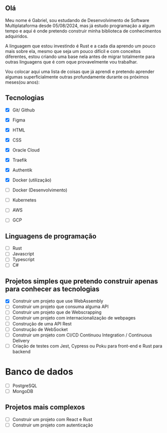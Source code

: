 ## Olá

Meu nome é Gabriel, sou estudando de Desenvolvimento de Software Multiplataforma desde 05/08/2024, mas já estudo programação a algum tempo e aqui é onde pretendo construir minha biblioteca de conhecimentos adquiridos.

A linguagem que estou investindo é Rust e a cada dia aprendo um pouco mais sobre ela, mesmo que seja um pouco difícil e com conceitos diferentes, estou criando uma base nela antes de migrar totalmente para outras linguagens que é com oque provavelmente vou trabalhar.

Vou colocar aqui uma lista de coisas que já aprendi e pretendo aprender algumas superficialmente outras profundamente durante os próximos meses(ou anos):


## Tecnologias
- [x] Git/ Github
- [x] Figma
- [x] HTML
- [x] CSS 
- [x] Oracle Cloud
- [x] Traefik
- [x] Authentik 
- [x] Docker (utilização)
- [ ] Docker (Desenvolvimento)
- [ ] Kubernetes
- [ ] AWS
- [ ] GCP


## Linguagens de programação
- [ ] Rust
- [ ] Javascript
- [ ] Typescript
- [ ] C#

## Projetos simples que pretendo construir apenas para conhecer as tecnologias
- [x] Construir um projeto que use WebAssembly
- [ ] Construir um projeto que consuma alguma API
- [ ] Construir um projeto que de Webscrapping
- [ ] Construir um projeto com internacionalização de webpages
- [ ] Construção de uma API Rest
- [ ] Construção de WebSocket
- [ ] Construir um projeto com CI/CD Continuou Integration / Continuous Delivery 
- [ ] Criação de testes com Jest, Cypress ou Poku para front-end e Rust para backend

# Banco de dados
 - [ ] PostgreSQL
 - [ ] MongoDB

## Projetos mais complexos
- [ ] Construir um projeto com React e Rust 
- [ ] Construir um projeto com autenticação

<!--
**GMNDS/GMNDS** is a ✨ _special_ ✨ repository because its `README.md` (this file) appears on your GitHub profile.

Here are some ideas to get you started:

- 🔭 I’m currently working on ...
- 🌱 I’m currently learning ...
- 👯 I’m looking to collaborate on ...
- 🤔 I’m looking for help with ...
- 💬 Ask me about ...
- 📫 How to reach me: ...
- 😄 Pronouns: ...
- ⚡ Fun fact: ...
-->

